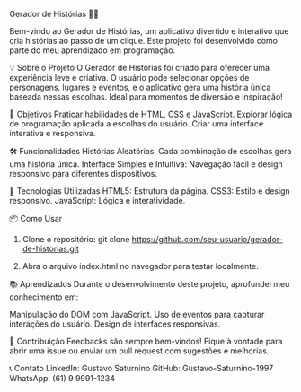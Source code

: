 Gerador de Histórias 📖✨

Bem-vindo ao Gerador de Histórias, um aplicativo divertido e interativo que cria histórias ao passo de um clique. Este projeto foi desenvolvido como parte do meu aprendizado em programação.

💡 Sobre o Projeto
O Gerador de Histórias foi criado para oferecer uma experiência leve e criativa. O usuário pode selecionar opções de personagens, lugares e eventos, e o aplicativo gera uma história única baseada nessas escolhas. Ideal para momentos de diversão e inspiração!

🎯 Objetivos
Praticar habilidades de HTML, CSS e JavaScript.
Explorar lógica de programação aplicada a escolhas do usuário.
Criar uma interface interativa e responsiva.

🛠️ Funcionalidades
Histórias Aleatórias:
Cada combinação de escolhas gera uma história única.
Interface Simples e Intuitiva:
Navegação fácil e design responsivo para diferentes dispositivos.

🚀 Tecnologias Utilizadas
HTML5: Estrutura da página.
CSS3: Estilo e design responsivo.
JavaScript: Lógica e interatividade.

📦 Como Usar
1. Clone o repositório:
git clone https://github.com/seu-usuario/gerador-de-historias.git

2. Abra o arquivo index.html no navegador para testar localmente.


📚 Aprendizados
Durante o desenvolvimento deste projeto, aprofundei meu conhecimento em:

Manipulação do DOM com JavaScript.
Uso de eventos para capturar interações do usuário.
Design de interfaces responsivas.

🤝 Contribuição
Feedbacks são sempre bem-vindos! Fique à vontade para abrir uma issue ou enviar um pull request com sugestões e melhorias.

📞 Contato
LinkedIn: Gustavo Saturnino
GitHub: Gustavo-Saturnino-1997
WhatsApp: (61) 9 9991-1234